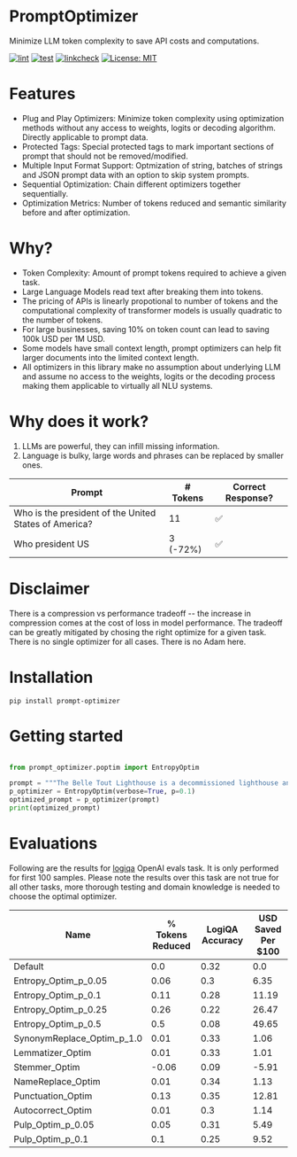 # PromptOptimizer
Minimize LLM token complexity to save API costs and computations.

[![lint](https://github.com/TimeTraveller-San/prompt-optimizer/actions/workflows/lint.yml/badge.svg)](https://github.com/TimeTraveller-San/prompt-optimizer/actions/workflows/lint.yml) [![test](https://github.com/TimeTraveller-San/prompt-optimizer/actions/workflows/test.yml/badge.svg)](https://github.com/TimeTraveller-San/prompt-optimizer/actions/workflows/test.yml) [![linkcheck](https://github.com/TimeTraveller-San/prompt-optimizer/actions/workflows/linkcheck.yml/badge.svg)](https://github.com/TimeTraveller-San/prompt-optimizer/actions/workflows/linkcheck.yml) [![License: MIT](https://img.shields.io/badge/License-MIT-yellow.svg)](https://opensource.org/licenses/MIT)


# Features
- Plug and Play Optimizers: Minimize token complexity using optimization methods without any access to weights, logits or decoding algorithm. Directly applicable to prompt data.
- Protected Tags: Special protected tags to mark important sections of prompt that should not be removed/modified.
- Multiple Input Format Support: Optmization of string, batches of strings and JSON prompt data with an option to skip system prompts.
- Sequential Optimization: Chain different optimizers together sequentially.
- Optimization Metrics: Number of tokens reduced and semantic similarity before and after optimization.

# Why?
- Token Complexity: Amount of prompt tokens required to achieve a given task.
- Large Language Models read text after breaking them into tokens. 
- The pricing of APIs is linearly propotional to number of tokens and the computational complexity of transformer models is usually quadratic to the number of tokens. 
- For large businesses, saving 10% on token count can lead to saving 100k USD per 1M USD.
- Some models have small context length, prompt optimizers can help fit larger documents into the limited context length.
- All optimizers in this library make no assumption about underlying LLM and assume no access to the weights, logits or the decoding process making them applicable to virtually all NLU systems.


# Why does it work?
1. LLMs are powerful, they can infill missing information.
2. Language is bulky, large words and phrases can be replaced by smaller ones.

| Prompt | # Tokens | Correct Response? |  
| ------------------------------------------------------- | ---------- | ------------------- |  
| Who is the president of the United States of America? | 11 | ✅ |  
| Who president US | 3  (-72%) | ✅ |




# Disclaimer
There is a compression vs performance tradeoff -- the increase in compression comes at the cost of loss in model performance. The tradeoff can be greatly mitigated by chosing the right optimize for a given task. There is no single optimizer for all cases. There is no Adam here.

# Installation
```pip install prompt-optimizer```

# Getting started

```python

from prompt_optimizer.poptim import EntropyOptim

prompt = """The Belle Tout Lighthouse is a decommissioned lighthouse and British landmark located at Beachy Head, East Sussex, close to the town of Eastbourne."""
p_optimizer = EntropyOptim(verbose=True, p=0.1)
optimized_prompt = p_optimizer(prompt)
print(optimized_prompt)

```
# Evaluations
Following are the results for [logiqa](https://github.com/openai/evals/blob/main/evals/registry/evals/logiqa.yaml) OpenAI evals task. It is only performed for first 100 samples. Please note the results over this task are not true for all other tasks, more thorough testing and domain knowledge is needed to choose the optimal optimizer.

| Name | % Tokens Reduced | LogiQA Accuracy | USD Saved Per $100 |
| --- | --- | --- | --- |
| Default | 0.0 | 0.32 | 0.0 |
| Entropy_Optim_p_0.05 | 0.06 | 0.3 | 6.35 |
| Entropy_Optim_p_0.1 | 0.11 | 0.28 | 11.19 |
| Entropy_Optim_p_0.25 | 0.26 | 0.22 | 26.47 |
| Entropy_Optim_p_0.5 | 0.5 | 0.08 | 49.65 |
| SynonymReplace_Optim_p_1.0 | 0.01 | 0.33 | 1.06 |
| Lemmatizer_Optim | 0.01 | 0.33 | 1.01 |
| Stemmer_Optim | -0.06 | 0.09 | -5.91 |
| NameReplace_Optim | 0.01 | 0.34 | 1.13 |
| Punctuation_Optim | 0.13 | 0.35 | 12.81 |
| Autocorrect_Optim | 0.01 | 0.3 | 1.14 |
| Pulp_Optim_p_0.05 | 0.05 | 0.31 | 5.49 |
| Pulp_Optim_p_0.1 | 0.1 | 0.25 | 9.52 |
